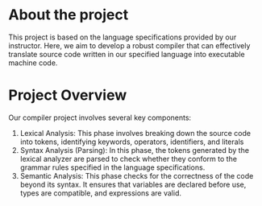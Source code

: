 # About the project
This project is based on the language specifications provided by our instructor. Here, we aim to develop a robust compiler that can effectively translate source code written in our specified language into executable machine code.
# Project Overview
Our compiler project involves several key components:
1) Lexical Analysis: This phase involves breaking down the source code into tokens, identifying keywords, operators, identifiers, and literals
2) Syntax Analysis (Parsing): In this phase, the tokens generated by the lexical analyzer are parsed to check whether they conform to the grammar rules specified in the language specifications.
3) Semantic Analysis: This phase checks for the correctness of the code beyond its syntax. It ensures that variables are declared before use, types are compatible, and expressions are valid.
